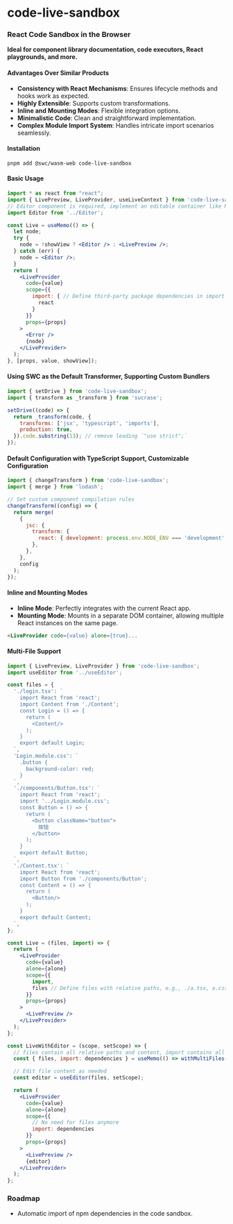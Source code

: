 # code-live-sandbox

### React Code Sandbox in the Browser

**Ideal for component library documentation, code executors, React playgrounds, and more.**

#### **Advantages Over Similar Products**

- **Consistency with React Mechanisms**: Ensures lifecycle methods and hooks work as expected.
- **Highly Extensible**: Supports custom transformations.
- **Inline and Mounting Modes**: Flexible integration options.
- **Minimalistic Code**: Clean and straightforward implementation.
- **Complex Module Import System**: Handles intricate import scenarios seamlessly.

#### Installation

```shell
pnpm add @swc/wasm-web code-live-sandbox
```

#### Basic Usage

```jsx
import * as react from "react";
import { LivePreview, LiveProvider, useLiveContext } from 'code-live-sandbox';
// Editor component is required, implement an editable container like MirrorCode, vscode, etc.
import Editor from '../Editor';

const Live = useMemo(() => {
  let node;
  try {
    node = !showView ? <Editor /> : <LivePreview />;
  } catch (err) {
    node = <Editor />;
  }
  return (
    <LiveProvider
      code={value}
      scope={{
        import: { // Define third-party package dependencies in import
          react
        }
      }}
      props={props}
    >
      <Error />
      {node}
    </LiveProvider>
  );
}, [props, value, showView]);
```

#### Using SWC as the Default Transformer, Supporting Custom Bundlers

```jsx
import { setDrive } from 'code-live-sandbox';
import { transform as _transform } from 'sucrase';

setDrive((code) => {
  return _transform(code, {
    transforms: ['jsx', 'typescript', 'imports'],
    production: true,
  }).code.substring(13); // remove leading `"use strict";`
});
```

#### Default Configuration with TypeScript Support, Customizable Configuration

```jsx
import { changeTransform } from 'code-live-sandbox';
import { merge } from 'lodash';

// Set custom component compilation rules
changeTransform((config) => {
  return merge(
    {
      jsc: {
        transform: {
          react: { development: process.env.NODE_ENV === 'development' },
        },
      },
    },
    config
  );
});
```

#### Inline and Mounting Modes

- **Inline Mode**: Perfectly integrates with the current React app.
- **Mounting Mode**: Mounts in a separate DOM container, allowing multiple React instances on the same page.

```html
<LiveProvider code={value} alone={true}...
```

#### Multi-File Support

```jsx
import { LivePreview, LiveProvider } from 'code-live-sandbox';
import useEditor from '../useEditor';

const files = {
  './login.tsx': `
    import React from 'react';
    import Content from './Content';
    const Login = () => {
      return (
        <Content/>
      );
    }
    export default Login;
  `,
  'Login.module.css': `
    .button {
      background-color: red;
    }
  `,
  './components/Button.tsx': `
    import React from 'react';
    import '../Login.module.css';
    const Button = () => {
      return (
        <button className="button">
          按钮
        </button>
      );
    }
    export default Button;
  `,
  './Content.tsx': `
    import React from 'react';
    import Button from './components/Button';
    const Content = () => {
      return (
        <Button/>
      );
    }
    export default Content;
  `,
};

const Live = (files, import) => {
  return (
    <LiveProvider
      code={value}
      alone={alone}
      scope={{
        import,
        files // Define files with relative paths, e.g., ./a.tsx, a.css
      }}
      props={props}
    >
      <LivePreview />
    </LiveProvider>
  );
};

const LiveWithEditor = (scope, setScope) => {
  // files contain all relative paths and content, import contains all available modules
  const { files, import: dependencies } = useMemo(() => withMultiFiles(scope), [scope]);

  // Edit file content as needed
  const editor = useEditor(files, setScope);

  return (
    <LiveProvider
      code={value}
      alone={alone}
      scope={{
        // No need for files anymore
        import: dependencies
      }}
      props={props}
    >
      <LivePreview />
      {editor}
    </LiveProvider>
  );
};
```

### Roadmap

- Automatic import of npm dependencies in the code sandbox.
